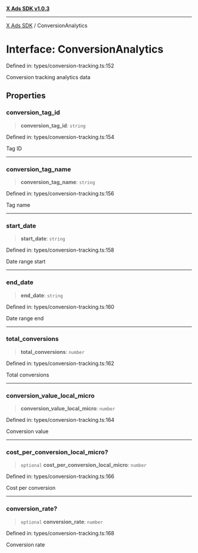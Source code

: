 [**X Ads SDK v1.0.3**](../README.md)

***

[X Ads SDK](../globals.md) / ConversionAnalytics

# Interface: ConversionAnalytics

Defined in: types/conversion-tracking.ts:152

Conversion tracking analytics data

## Properties

### conversion\_tag\_id

> **conversion\_tag\_id**: `string`

Defined in: types/conversion-tracking.ts:154

Tag ID

***

### conversion\_tag\_name

> **conversion\_tag\_name**: `string`

Defined in: types/conversion-tracking.ts:156

Tag name

***

### start\_date

> **start\_date**: `string`

Defined in: types/conversion-tracking.ts:158

Date range start

***

### end\_date

> **end\_date**: `string`

Defined in: types/conversion-tracking.ts:160

Date range end

***

### total\_conversions

> **total\_conversions**: `number`

Defined in: types/conversion-tracking.ts:162

Total conversions

***

### conversion\_value\_local\_micro

> **conversion\_value\_local\_micro**: `number`

Defined in: types/conversion-tracking.ts:164

Conversion value

***

### cost\_per\_conversion\_local\_micro?

> `optional` **cost\_per\_conversion\_local\_micro**: `number`

Defined in: types/conversion-tracking.ts:166

Cost per conversion

***

### conversion\_rate?

> `optional` **conversion\_rate**: `number`

Defined in: types/conversion-tracking.ts:168

Conversion rate
